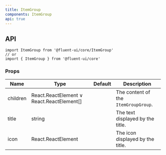 ```yaml
---
title: ItemGroup
components: ItemGroup
api: true
---
```


## API

```
import ItemGroup from '@fluent-ui/core/ItemGroup'
// or
import { ItemGroup } from '@fluent-ui/core'
```

### Props

| Name | Type | Default | Description |
| --- | --- | --- | --- |
| children | React.ReactElement &or; React.ReactElement[] |  | The content of the `ItemGroupGroup`. |
| title | string |  | The text displayed by the title. |
| icon | React.ReactElement |  | The icon displayed by the title. |

